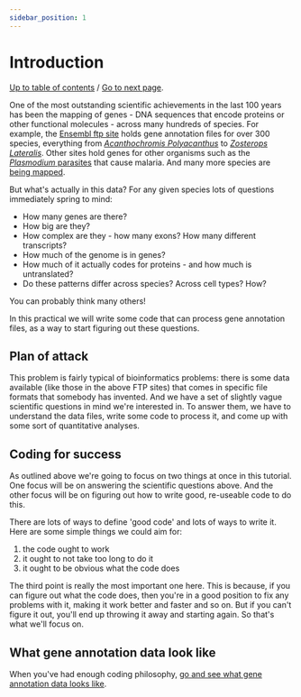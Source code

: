 ```yaml
---
sidebar_position: 1
---
```


# Introduction

[Up to table of contents](README.md) / [Go to next page](What_gene_annotation_data_looks_like.md).


One of the most outstanding scientific achievements in the last 100 years has been the mapping of genes - DNA
sequences that encode proteins or other functional molecules - across many hundreds of species. For example, the
[Ensembl ftp site](http://ftp.ensembl.org/pub/current_gff3/) holds gene annotation files for over 300 species, everything from
[*Acanthochromis Polyacanthus*](https://en.wikipedia.org/wiki/Spiny_chromis) to [*Zosterops
Lateralis*](https://en.wikipedia.org/wiki/Silvereye).  Other sites hold genes for other organisms such as the [*Plasmodium*
parasites](https://plasmodb.org/plasmo/app/downloads/Current_Release/) that cause malaria.  And many more species are [being mapped](https://www.darwintreeoflife.org).

But what's actually in this data? For any given species lots of questions immediately spring to mind:

- How many genes are there?
- How big are they?
- How complex are they - how many exons?  How many different transcripts?
- How much of the genome is in genes?
- How much of it actually codes for proteins - and how much is untranslated?
- Do these patterns differ across species?  Across cell types?  How?

You can probably think many others!

In this practical we will write some code that can process gene annotation files, as a way to start
figuring out these questions.

## Plan of attack

This problem is fairly typical of bioinformatics problems: there is some data available (like those
in the above FTP sites) that comes in specific file formats that somebody has invented. And we have
a set of slightly vague scientific questions in mind we're interested in. To answer them, we have
to understand the data files, write some code to process it, and come up with some sort of
quantitative analyses.

## Coding for success

As outlined above we're going to focus on two things at once in this tutorial. One focus will be on
answering the scientific questions above. And the other focus will be on figuring out how to write
good, re-useable code to do this.

There are lots of ways to define 'good code' and lots of ways to write it. Here are some simple
things we could aim for:

1. the code ought to work
2. it ought to not take too long to do it
3. it ought to be obvious what the code does

The third point is really the most important one here. This is because, if you can figure out what
the code does, then you're in a good position to fix any problems with it, making it work better
and faster and so on. But if you can't figure it out, you'll end up throwing it away and starting
again.  So that's what we'll focus on.

## What gene annotation data look like

When you've had enough coding philosophy, [go and see what gene annotation data looks like](What_gene_annotation_data_looks_like.md).
